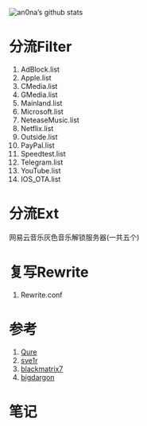 ![an0na’s github stats](https://github-readme-stats.vercel.app/api?username=an0na&show_icons=true&theme=merko)

# 分流Filter
1. AdBlock.list
2. Apple.list
3. CMedia.list
4. GMedia.list
5. Mainland.list
6. Microsoft.list
7. NeteaseMusic.list
8. Netflix.list
9. Outside.list
10. PayPal.list
11. Speedtest.list
12. Telegram.list
13. YouTube.list
14. IOS_OTA.list

# 分流Ext
网易云音乐灰色音乐解锁服务器(一共五个)

# 复写Rewrite
1. Rewrite.conf 

# 参考
1. [Qure](https://github.com/Koolson/Qure)
2. [sve1r](https://github.com/sve1r/Rules-For-Quantumult-X)
3. [blackmatrix7](https://github.com/blackmatrix7/ios_rule_script)
4. [bigdargon](https://github.com/bigdargon/hostsVN)

# 笔记



